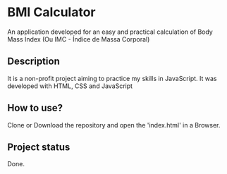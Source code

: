# BMI Calculator
An application developed for an easy and practical calculation of Body Mass Index (Ou IMC - Índice de Massa Corporal)
## Description
It is a non-profit project aiming to practice my skills in JavaScript. It was developed with HTML, CSS and JavaScript
## How to use?
Clone or Download the repository and open the 'index.html' in a Browser.
## Project status
Done.